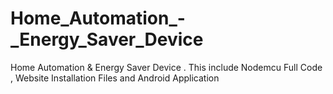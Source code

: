 # Home_Automation_-_Energy_Saver_Device
Home Automation &amp; Energy Saver Device . This include Nodemcu Full Code , Website Installation Files and Android Application
